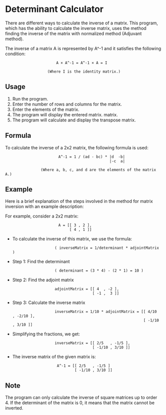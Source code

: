 # Determinant Calculator 

   There are different ways to calculate the inverse of a matrix.
   This program, which has the ability to calculate the inverse matrix, uses the method finding the inverse of the matrix with 
   normalized method (Adjuvant method).
   
   The inverse of a matrix A is represented by A^-1 and it satisfies the following condition:           

                           A × A^-1 = A^-1 × A = I

                       (Where I is the identity matrix.)

## Usage

   1. Run the program.
   2. Enter the number of rows and columns for the matrix.
   3. Enter the elements of the matrix.
   4. The program will display the entered matrix. matrix.
   5. The program will calculate and display the transpose matrix.

## Formula
   To calculate the inverse of a 2x2 matrix, the following formula is used:

                            A^-1 = 1 / (ad - bc) * |d  -b|
                                                   |-c  a|

                    (Where a, b, c, and d are the elements of the matrix A.)

## Example

  
  Here is a brief explanation of the steps involved in the method for matrix inversion with an example description:

   For example, consider a 2x2 matrix:

                            A = [[ 3 , 2 ],
                                 [ 4 , 1 ]]

   * To calculate the inverse of this matrix, we use the formula:

                            ( inverseMatrix = 1/determinant * adjointMatrix )
   
   * Step 1: Find the determinant

                            ( determinant = (3 * 4) - (2 * 1) = 10 )
    
   * Step 2: Find the adjoint matrix

                            adjointMatrix = [[ 4  , -2 ],
                                             [ -1 ,  3 ]]

   * Step 3: Calculate the inverse matrix

                            inverseMatrix = 1/10 * adjointMatrix = [[ 4/10  , -2/10 ],
                                                                    [ -1/10 , 3/10 ]]

   * Simplifying the fractions, we get:

                            inverseMatrix = [[ 2/5   , -1/5 ],
                                             [ -1/10 , 3/10 ]]

  * The inverse matrix of the given matrix is:

                            A^-1 = [[ 2/5   , -1/5 ]
                                    [ -1/10 , 3/10 ]]

## Note

   The program can only calculate the inverse of square matrices up to order 4. If the determinant of the matrix is 0,
   it means that the matrix cannot be inverted.